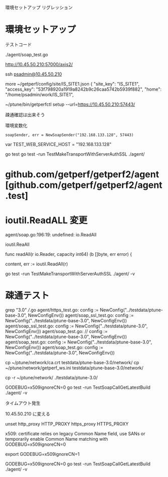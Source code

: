 環境セットアップ
リグレッション

# 環境セットアップ

テストコード


./agent/soap_test.go


http://10.45.50.210:57000/axis2/

ssh psadmin@10.45.50.210

more ~/getperf/config/site/IS_SITE1.json
{
        "site_key":   "IS_SITE1",
        "access_key": "53f798920a1919a8242b9c26caa5742b5939f882",
        "home":       "/home/psadmin/work/IS_SITE1",


~/ptune/bin/getperfctl setup --url=https://10.45.50.210:57443/

疎通確認は出来そう

環境変数化

    soapSender, err = NewSoapSender("192.168.133.128", 57443)

var TEST_WEB_SERVICE_HOST = "192.168.133.128"

go test 
go test -run TestMakeTransportWithServerAuthSSL ./agent/

# github.com/getperf/getperf2/agent [github.com/getperf/getperf2/agent.test]

# ioutil.ReadALL 変更

agent/soap.go:196:19: undefined: io.ReadAll

ioutil.ReaAll

func readAll(r io.Reader, capacity int64) (b []byte, err error) {

 content, err := ioutil.ReadAll(r)

go test -run TestMakeTransportWithServerAuthSSL ./agent/ -v

# 疎通テスト


grep "3\.0" */*.go
agent/https_test.go:    config := NewConfig("../testdata/ptune-base-3.0", NewConfigEnv())
agent/soap_ssl_test.go: config := NewConfig("../testdata/ptune-base-3.0", NewConfigEnv())
agent/soap_ssl_test.go: config := NewConfig("../testdata/ptune-3.0", NewConfigEnv())
agent/soap_test.go:     // config := NewConfig("../testdata/ptune-base-3.0", NewConfigEnv())
agent/soap_test.go:     config := NewConfig("../testdata/ptune-base-3.0", NewConfigEnv())
agent/soap_test.go:     config := NewConfig("../testdata/ptune-3.0", NewConfigEnv())

cp ~/ptune/network/ca.crt testdata/ptune-base-3.0/network/
cp ~/ptune/network/getperf_ws.ini testdata/ptune-base-3.0/network/

 cp -r ~/ptune/network/ ./testdata/ptune-3.0/


GODEBUG=x509ignoreCN=0 go test -run TestSoapCallGetLatestBuild ./agent/ -v

タイムアウト発生

10.45.50.210 に変える



unset http_proxy HTTP_PROXY https_proxy HTTPS_PROXY

 x509: certificate relies on legacy Common Name field, use SANs or temporarily enable Common Name matching with GODEBUG=x509ignoreCN=0

export GODEBUG=x509ignoreCN=1

GODEBUG=x509ignoreCN=0 go test -run TestSoapCallGetLatestBuild ./agent/ -v

